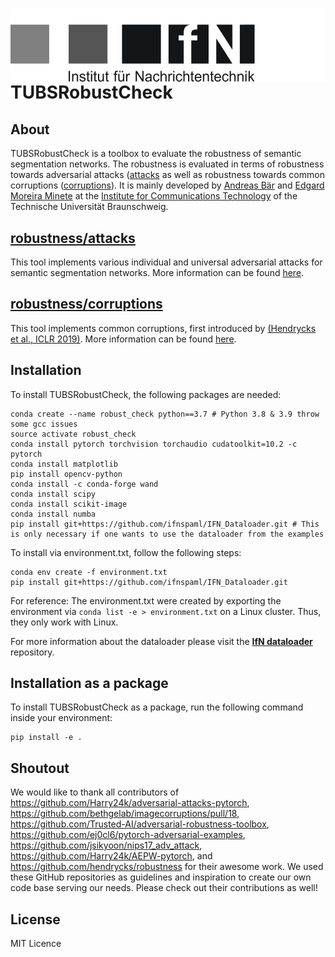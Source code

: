 <img align="right" src="./img/logo_IFN.svg" alt="logo_ifn"> <br/>

# TUBSRobustCheck

## About
TUBSRobustCheck is a toolbox to evaluate the robustness of semantic segmentation networks.
The robustness is evaluated in terms of robustness towards adversarial attacks ([attacks](https://github.com/ifnspaml/TUBSRobustCheck/tree/main/robustness/attacks) as well as robustness towards common corruptions ([corruptions](https://github.com/ifnspaml/TUBSRobustCheck/tree/main/robustness/corruptions)).
It is mainly developed by [Andreas Bär](https://scholar.google.de/citations?user=QMkFXXgAAAAJ&hl=de) and [Edgard Moreira Minete](https://edgmin.github.io) at the [Institute for Communications Technology](https://www.tu-braunschweig.de/en/ifn/institute/dept/sv) of the Technische Universität Braunschweig.


## [robustness/attacks](https://github.com/ifnspaml/TUBSRobustCheck/tree/main/robustness/attacks)
This tool implements various individual and universal adversarial attacks for semantic segmentation networks.
More information can be found [here](https://github.com/ifnspaml/TUBSRobustCheck/tree/main/robustness/attacks).


## [robustness/corruptions](https://github.com/ifnspaml/TUBSRobustCheck/tree/main/robustness/corruptions)
This tool implements common corruptions, first introduced by [(Hendrycks et al., ICLR 2019)](https://arxiv.org/pdf/1903.12261.pdf).
More information can be found [here](https://github.com/ifnspaml/TUBSRobustCheck/tree/main/robustness/corruptions).


## Installation
To install TUBSRobustCheck, the following packages are needed:
```
conda create --name robust_check python==3.7 # Python 3.8 & 3.9 throw some gcc issues
source activate robust_check
conda install pytorch torchvision torchaudio cudatoolkit=10.2 -c pytorch
conda install matplotlib
pip install opencv-python
conda install -c conda-forge wand
conda install scipy
conda install scikit-image
conda install numba
pip install git+https://github.com/ifnspaml/IFN_Dataloader.git # This is only necessary if one wants to use the dataloader from the examples
```

To install via environment.txt, follow the following steps:
```
conda env create -f environment.txt
pip install git+https://github.com/ifnspaml/IFN_Dataloader.git
```
For reference: The environment.txt were created by exporting the environment via `conda list -e > environment.txt` on a Linux cluster.
Thus, they only work with Linux.

For more information about the dataloader please visit the [**IfN dataloader**](https://github.com/ifnspaml/IFN_Dataloader) repository.


## Installation as a package
To install TUBSRobustCheck as a package, run the following command inside your environment:

```
pip install -e .
```


## Shoutout
We would like to thank all contributors of
https://github.com/Harry24k/adversarial-attacks-pytorch,
https://github.com/bethgelab/imagecorruptions/pull/18,
https://github.com/Trusted-AI/adversarial-robustness-toolbox,
https://github.com/ej0cl6/pytorch-adversarial-examples,
https://github.com/jsikyoon/nips17_adv_attack,
https://github.com/Harry24k/AEPW-pytorch,
and https://github.com/hendrycks/robustness for their awesome work.
We used these GitHub repositories as guidelines and inspiration to create our own code base serving our needs.
Please check out their contributions as well!


## License
MIT Licence
